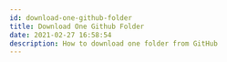 ```yaml
---
id: download-one-github-folder
title: Download One Github Folder
date: 2021-02-27 16:58:54
description: How to download one folder from GitHub
---
```

